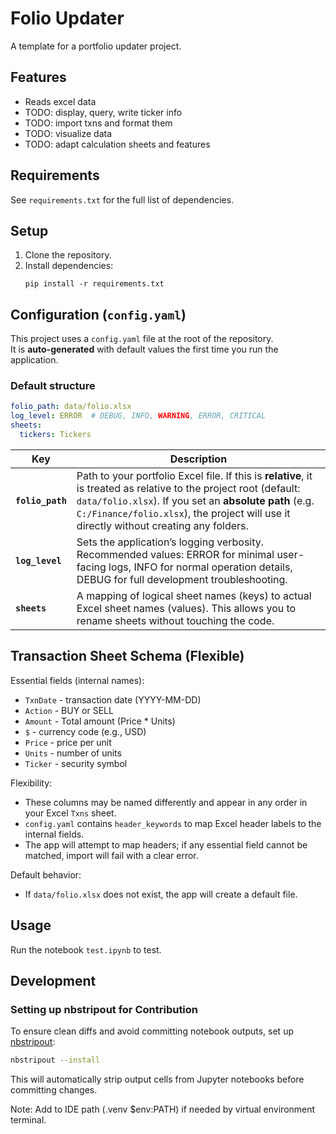 # Folio Updater

A template for a portfolio updater project.

## Features

- Reads excel data
- TODO: display, query, write ticker info
- TODO: import txns and format them
- TODO: visualize data
- TODO: adapt calculation sheets and features

## Requirements

See `requirements.txt` for the full list of dependencies.

## Setup

1. Clone the repository.
2. Install dependencies:
   ```
   pip install -r requirements.txt
   ```
## Configuration (`config.yaml`)

This project uses a `config.yaml` file at the root of the repository.  
It is **auto-generated** with default values the first time you run the application.

### Default structure
```yaml
folio_path: data/folio.xlsx
log_level: ERROR  # DEBUG, INFO, WARNING, ERROR, CRITICAL
sheets:
  tickers: Tickers
```

| Key              | Description                                                                                                                                                                                                                                                            |
|------------------|------------------------------------------------------------------------------------------------------------------------------------------------------------------------------------------------------------------------------------------------------------------------|
| **`folio_path`** | Path to your portfolio Excel file. If this is **relative**, it is treated as relative to the project root (default: `data/folio.xlsx`). If you set an **absolute path** (e.g. `C:/Finance/folio.xlsx`), the project will use it directly without creating any folders. |
| **`log_level`**  | Sets the application’s logging verbosity. Recommended values: ERROR for minimal user-facing logs, INFO for normal operation details, DEBUG for full development troubleshooting.                                                                                       |
| **`sheets`**     | A mapping of logical sheet names (keys) to actual Excel sheet names (values). This allows you to rename sheets without touching the code.                                                                                                                              |

## Transaction Sheet Schema (Flexible)

Essential fields (internal names):
- `TxnDate` - transaction date (YYYY-MM-DD)
- `Action` - BUY or SELL
- `Amount` - Total amount (Price * Units)
- `$` - currency code (e.g., USD)
- `Price` - price per unit
- `Units` - number of units
- `Ticker` - security symbol

Flexibility:
- These columns may be named differently and appear in any order in your Excel `Txns` sheet.
- `config.yaml` contains `header_keywords` to map Excel header labels to the internal fields.
- The app will attempt to map headers; if any essential field cannot be matched, import will fail with a clear error.

Default behavior:
- If `data/folio.xlsx` does not exist, the app will create a default file.


## Usage

Run the notebook `test.ipynb` to test.

## Development

### Setting up nbstripout for Contribution

To ensure clean diffs and avoid committing notebook outputs, set up [nbstripout](https://github.com/kynan/nbstripout):

```bash
nbstripout --install
```

This will automatically strip output cells from Jupyter notebooks before committing changes.

Note: Add to IDE path (.venv $env:PATH) if needed by virtual environment terminal.